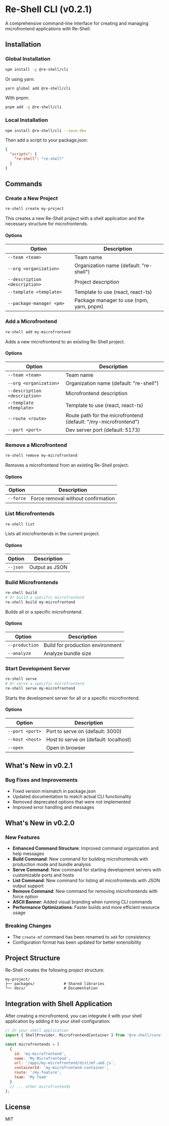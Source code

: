 # Re-Shell CLI (v0.2.1)

A comprehensive command-line interface for creating and managing microfrontend applications with Re-Shell.

## Installation

### Global Installation

```bash
npm install -g @re-shell/cli
```

Or using yarn:

```bash
yarn global add @re-shell/cli
```

With pnpm:

```bash
pnpm add -g @re-shell/cli
```

### Local Installation

```bash
npm install @re-shell/cli --save-dev
```

Then add a script to your package.json:

```json
{
  "scripts": {
    "re-shell": "re-shell"
  }
}
```

## Commands

### Create a New Project

```bash
re-shell create my-project
```

This creates a new Re-Shell project with a shell application and the necessary structure for microfrontends.

#### Options

| Option | Description |
|--------|-------------|
| `--team <team>` | Team name |
| `--org <organization>` | Organization name (default: "re-shell") |
| `--description <description>` | Project description |
| `--template <template>` | Template to use (react, react-ts) |
| `--package-manager <pm>` | Package manager to use (npm, yarn, pnpm) |

### Add a Microfrontend

```bash
re-shell add my-microfrontend
```

Adds a new microfrontend to an existing Re-Shell project.

#### Options

| Option | Description |
|--------|-------------|
| `--team <team>` | Team name |
| `--org <organization>` | Organization name (default: "re-shell") |
| `--description <description>` | Microfrontend description |
| `--template <template>` | Template to use (react, react-ts) |
| `--route <route>` | Route path for the microfrontend (default: "/my-microfrontend") |
| `--port <port>` | Dev server port (default: 5173) |

### Remove a Microfrontend

```bash
re-shell remove my-microfrontend
```

Removes a microfrontend from an existing Re-Shell project.

#### Options

| Option | Description |
|--------|-------------|
| `--force` | Force removal without confirmation |

### List Microfrontends

```bash
re-shell list
```

Lists all microfrontends in the current project.

#### Options

| Option | Description |
|--------|-------------|
| `--json` | Output as JSON |

### Build Microfrontends

```bash
re-shell build
# Or build a specific microfrontend
re-shell build my-microfrontend
```

Builds all or a specific microfrontend.

#### Options

| Option | Description |
|--------|-------------|
| `--production` | Build for production environment |
| `--analyze` | Analyze bundle size |

### Start Development Server

```bash
re-shell serve
# Or serve a specific microfrontend
re-shell serve my-microfrontend
```

Starts the development server for all or a specific microfrontend.

#### Options

| Option | Description |
|--------|-------------|
| `--port <port>` | Port to serve on (default: 3000) |
| `--host <host>` | Host to serve on (default: localhost) |
| `--open` | Open in browser |

## What's New in v0.2.1

### Bug Fixes and Improvements

- Fixed version mismatch in package.json
- Updated documentation to match actual CLI functionality
- Removed deprecated options that were not implemented
- Improved error handling and messages

## What's New in v0.2.0

### New Features

- **Enhanced Command Structure**: Improved command organization and help messages
- **Build Command**: New command for building microfrontends with production mode and bundle analysis
- **Serve Command**: New command for starting development servers with customizable ports and hosts
- **List Command**: New command for listing all microfrontends with JSON output support
- **Remove Command**: New command for removing microfrontends with force option
- **ASCII Banner**: Added visual branding when running CLI commands
- **Performance Optimizations**: Faster builds and more efficient resource usage

### Breaking Changes

- The `create-mf` command has been renamed to `add` for consistency
- Configuration format has been updated for better extensibility

## Project Structure

Re-Shell creates the following project structure:

```
my-project/
├── packages/             # Shared libraries
└── docs/                 # Documentation
```

## Integration with Shell Application

After creating a microfrontend, you can integrate it with your shell application by adding it to your shell configuration:

```javascript
// In your shell application
import { ShellProvider, MicrofrontendContainer } from '@re-shell/core';

const microfrontends = [
  {
    id: 'my-microfrontend',
    name: 'My Microfrontend',
    url: '/apps/my-microfrontend/dist/mf.umd.js',
    containerId: 'my-microfrontend-container',
    route: '/my-feature',
    team: 'My Team'
  }
  // ... other microfrontends
];
```


## License

MIT